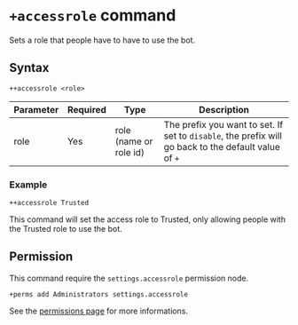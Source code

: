 # `+accessrole` command
Sets a role that people have to have to use the bot.

## Syntax
```
++accessrole <role>
```
Parameter | Required | Type               | Description
----------|----------|--------------------|--------------------------------------------------
role      | Yes      | role (name or role id) | The prefix you want to set. If set to `disable`, the prefix will go back to the default value of `+`

### Example
```
++accessrole Trusted
```
This command will set the access role to Trusted, only allowing people with the Trusted role to use the bot.

## Permission
This command require the `settings.accessrole` permission node.
```
+perms add Administrators settings.accessrole
```

See the [permissions page](/permissions.md) for more informations.
